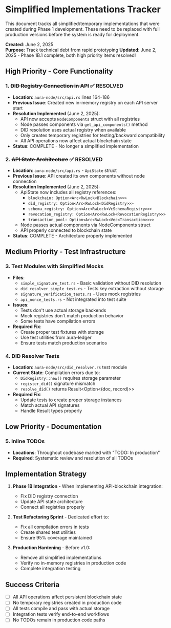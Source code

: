 # Simplified Implementations Tracker

This document tracks all simplified/temporary implementations that were created during Phase 1 development. These need to be replaced with full production versions before the system is ready for deployment.

**Created**: June 2, 2025  
**Purpose**: Track technical debt from rapid prototyping
**Updated**: June 2, 2025 - Phase 1B.1 complete, both high priority items resolved!

## High Priority - Core Functionality

### 1. ~~DID Registry Connection in API~~ ✅ RESOLVED
- **Location**: `aura-node/src/api.rs` lines 164-186
- **Previous Issue**: Created new in-memory registry on each API server start
- **Resolution Implemented** (June 2, 2025):
  - API now accepts `NodeComponents` struct with all registries
  - Node passes components via `get_api_components()` method
  - DID resolution uses actual registry when available
  - Only creates temporary registries for testing/backward compatibility
  - All API operations now affect actual blockchain state
- **Status**: COMPLETE - No longer a simplified implementation

### 2. ~~API State Architecture~~ ✅ RESOLVED
- **Location**: `aura-node/src/api.rs` - `ApiState` struct
- **Previous Issue**: API created its own components without node connection
- **Resolution Implemented** (June 2, 2025):
  - ApiState now includes all registry references:
    - `blockchain: Option<Arc<RwLock<Blockchain>>>`
    - `did_registry: Option<Arc<RwLock<DidRegistry>>>`
    - `schema_registry: Option<Arc<RwLock<VcSchemaRegistry>>>`
    - `revocation_registry: Option<Arc<RwLock<RevocationRegistry>>>`
    - `transaction_pool: Option<Arc<RwLock<Vec<Transaction>>>>`
  - Node passes actual components via NodeComponents struct
  - API properly connected to blockchain state
- **Status**: COMPLETE - Architecture properly implemented

## Medium Priority - Test Infrastructure

### 3. Test Modules with Simplified Mocks
- **Files**:
  - `simple_signature_test.rs` - Basic validation without DID resolution
  - `did_resolver_simple_test.rs` - Tests key extraction without storage
  - `signature_verification_tests.rs` - Uses mock registries
  - `api_nonce_tests.rs` - Not integrated into test suite
- **Issues**:
  - Tests don't use actual storage backends
  - Mock registries don't match production behavior
  - Some tests have compilation errors
- **Required Fix**:
  - Create proper test fixtures with storage
  - Use test utilities from aura-ledger
  - Ensure tests match production scenarios

### 4. DID Resolver Tests
- **Location**: `aura-node/src/did_resolver.rs` test module
- **Current State**: Compilation errors due to:
  - `DidRegistry::new()` requires storage parameter
  - `register_did()` signature mismatch
  - `resolve_did()` returns Result<Option<(doc, record)>>
- **Required Fix**:
  - Update tests to create proper storage instances
  - Match actual API signatures
  - Handle Result types properly

## Low Priority - Documentation

### 5. Inline TODOs
- **Locations**: Throughout codebase marked with "TODO: In production"
- **Required**: Systematic review and resolution of all TODOs

## Implementation Strategy

1. **Phase 1B Integration** - When implementing API-blockchain integration:
   - Fix DID registry connection
   - Update API state architecture
   - Connect all registries properly

2. **Test Refactoring Sprint** - Dedicated effort to:
   - Fix all compilation errors in tests
   - Create shared test utilities
   - Ensure 95% coverage maintained

3. **Production Hardening** - Before v1.0:
   - Remove all simplified implementations
   - Verify no in-memory registries in production code
   - Complete integration testing

## Success Criteria

- [ ] All API operations affect persistent blockchain state
- [ ] No temporary registries created in production code
- [ ] All tests compile and pass with actual storage
- [ ] Integration tests verify end-to-end workflows
- [ ] No TODOs remain in production code paths